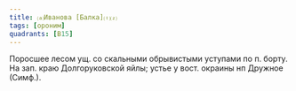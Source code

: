 ```yaml
---
title: ⒜Иванова [Балка]⒯⒵
tags: [ороним]
quadrants: [В15]
---
```


Поросшее лесом ущ. со скальными обрывистыми уступами по п. борту. На зап. краю
Долгоруковской яйлы; устье у вост. окраины нп Дружное (Симф.).
